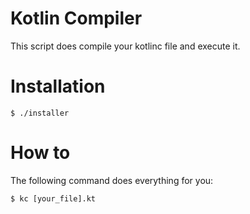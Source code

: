 # Kotlin Compiler

This script does compile your kotlinc file and execute it.

# Installation

```
$ ./installer
```

# How to

The following command does everything for you:
```
$ kc [your_file].kt
```


